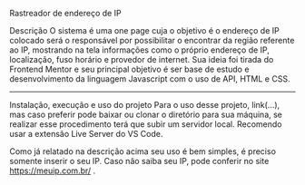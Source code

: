 Rastreador de endereço de IP

Descrição
O sistema é uma one page cuja o objetivo é o endereço de IP colocado será o responsável por possibilitar o encontrar da região referente ao IP, mostrando na tela informações como o próprio endereço de IP, localização, fuso horário e provedor de internet.
Sua ideia foi tirada do Frontend Mentor e seu principal objetivo é ser base de estudo e desenvolvimento da linguagem Javascript com o uso de API, HTML e CSS.
_________________________________________________________________________


Instalação, execução e uso do projeto
Para o uso desse projeto, link(...), mas caso preferir pode baixar ou clonar o diretório para sua máquina, se realizar esse procedimento terá que subir um servidor local. Recomendo usar a extensão Live Server do VS Code.

Como já relatado na descrição acima seu uso é bem simples, é preciso somente inserir o seu IP. Caso não saiba seu IP, pode conferir no site https://meuip.com.br/ .